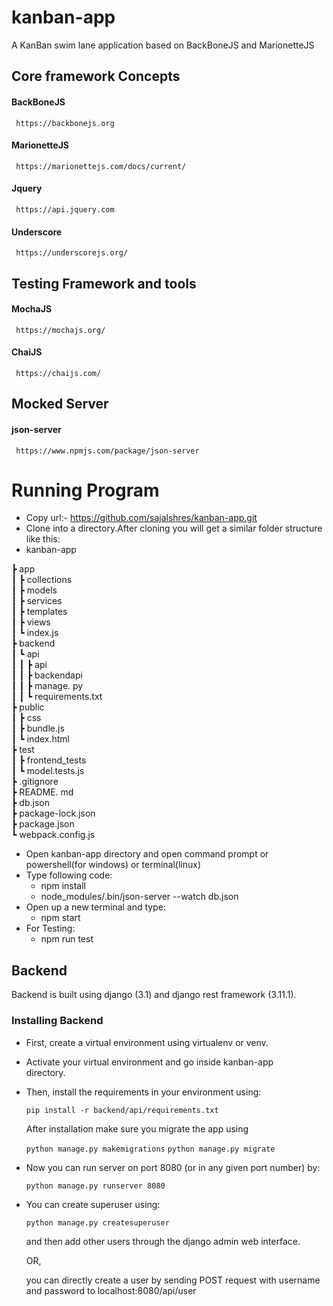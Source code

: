 # kanban-app
A KanBan swim lane application based on BackBoneJS and MarionetteJS


## Core framework Concepts

#### BackBoneJS
     https://backbonejs.org

#### MarionetteJS
     https://marionettejs.com/docs/current/

#### Jquery
     https://api.jquery.com

#### Underscore
     https://underscorejs.org/


## Testing Framework and tools

#### MochaJS
     https://mochajs.org/

#### ChaiJS
     https://chaijs.com/


## Mocked Server

#### json-server
     https://www.npmjs.com/package/json-server


# Running Program

- Copy url:- https://github.com/sajalshres/kanban-app.git
- Clone into a directory.After cloning you will get a similar folder structure like this:
- kanban-app

 ┣ app  
 ┃ ┣ collections  
 ┃ ┣ models  
 ┃ ┣ services  
 ┃ ┣ templates  
 ┃ ┣ views  
 ┃ ┗ index.js  
 ┣ backend  
 ┃ ┗ api  
 ┃ ┃ ┣ api  
 ┃ ┃ ┣ backendapi  
 ┃ ┃ ┣ manage. py  
 ┃ ┃ ┗ requirements.txt  
 ┣ public  
 ┃ ┣ css  
 ┃ ┣ bundle.js  
 ┃ ┗ index.html  
 ┣ test  
 ┃ ┣ frontend_tests  
 ┃ ┗ model.tests.js  
 ┣ .gitignore  
 ┣ README. md  
 ┣ db.json  
 ┣ package-lock.json  
 ┣ package.json  
 ┗ webpack.config.js  

- Open kanban-app directory and open command prompt or powershell(for windows) or terminal(linux)
- Type following code:
  * npm install
  * node_modules/.bin/json-server --watch db.json
- Open up a new terminal and type:
  * npm start
- For Testing:
  * npm run test 


## Backend

Backend is built using django (3.1) and  django rest framework (3.11.1).


### Installing Backend

 - First, create a virtual environment using virtualenv or venv.
 - Activate your virtual environment and go inside kanban-app    
   directory.
 - Then, install the requirements in your environment using:

	`pip install -r backend/api/requirements.txt`


	After installation make sure you migrate the app using

    `python manage.py makemigrations`
    `python manage.py migrate`
	
 - Now you can run server on port 8080 (or in any given port number) by:

	`python manage.py runserver 8080`

 - You can create superuser using:

	 `python manage.py createsuperuser`
 

	and then add other users through the django admin web interface. 

	 OR,

	 you can directly create a user by sending POST request with username and password to localhost:8080/api/user

